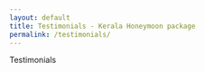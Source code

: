 ```yaml
---
layout: default
title: Testimonials - Kerala Honeymoon package
permalink: /testimonials/
---
```


Testimonials